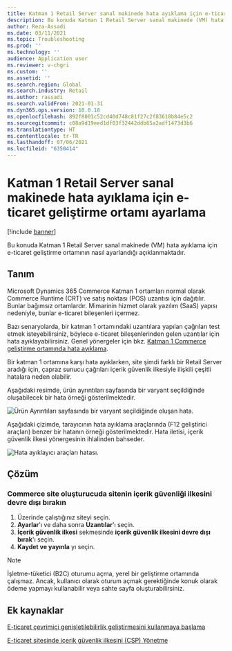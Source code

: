 ```yaml
---
title: Katman 1 Retail Server sanal makinede hata ayıklama için e-ticaret geliştirme ortamı ayarlama
description: Bu konuda Katman 1 Retail Server sanal makinede (VM) hata ayıklama için e-ticaret geliştirme ortamının nasıl ayarlandığı açıklanmaktadır.
author: Reza-Assadi
ms.date: 03/11/2021
ms.topic: Troubleshooting
ms.prod: ''
ms.technology: ''
audience: Application user
ms.reviewer: v-chgri
ms.custom: ''
ms.assetid: ''
ms.search.region: Global
ms.search.industry: Retail
ms.author: rassadi
ms.search.validFrom: 2021-01-31
ms.dyn365.ops.version: 10.0.18
ms.openlocfilehash: 892f8001c52cd40d748c81f27c2f83618b84e5c2
ms.sourcegitcommit: c08a9d19eed1df03f32442ddb65a2adf1473d3b6
ms.translationtype: HT
ms.contentlocale: tr-TR
ms.lasthandoff: 07/06/2021
ms.locfileid: "6350414"
---
```

# <a name="set-up-an-e-commerce-development-environment-to-debug-against-a-tier-1-retail-server-virtual-machine"></a>Katman 1 Retail Server sanal makinede hata ayıklama için e-ticaret geliştirme ortamı ayarlama

[!include [banner](../../includes/banner.md)]

Bu konuda Katman 1 Retail Server sanal makinede (VM) hata ayıklama için e-ticaret geliştirme ortamının nasıl ayarlandığı açıklanmaktadır.

## <a name="description"></a>Tanım

Microsoft Dynamics 365 Commerce Katman 1 ortamları normal olarak Commerce Runtime (CRT) ve satış noktası (POS) uzantısı için dağıtılır. Bunlar bağımsız ortamlardır. Mimarinin hizmet olarak yazılım (SaaS) yapısı nedeniyle, bunlar e-ticaret bileşenleri içermez.

Bazı senaryolarda, bir katman 1 ortamındaki uzantılara yapılan çağrıları test etmek isteyebilirsiniz, böylece e-ticaret bileşenlerinden gelen uzantılar için hata ayıklayabilirsiniz. Genel yönergeler için bkz. [Katman 1 Commerce geliştirme ortamında hata ayıklama](../e-commerce-extensibility/debug-tier-1.md).

Bir katman 1 ortamına karşı hata ayıklarken, site şimdi farklı bir Retail Server aradığı için, çapraz sunucu çağrıları içerik güvenlik ilkesiyle ilişkili çeşitli hatalara neden olabilir.

Aşağıdaki resimde, ürün ayrıntıları sayfasında bir varyant seçildiğinde oluşabilecek bir hata örneği gösterilmektedir.

![Ürün Ayrıntıları sayfasında bir varyant seçildiğinde oluşan hata.](media/unhandled-rejection-error.jpg)

Aşağıdaki çizimde, tarayıcının hata ayıklama araçlarında (F12 geliştirici araçları) benzer bir hatanın örneği gösterilmektedir. Hata iletisi, içerik güvenlik ilkesi yönergesinin ihlalinden bahseder.

![Hata ayıklayıcı araçları hatası.](media/debugger-tools-error.JPG)

## <a name="resolution"></a>Çözüm

### <a name="disable-the-content-security-policy-for-the-site-in-commerce-site-builder"></a>Commerce site oluşturucuda sitenin içerik güvenliği ilkesini devre dışı bırakın

1. Üzerinde çalıştığınız siteyi seçin.
1. **Ayarlar**'ı ve daha sonra **Uzantılar**'ı seçin.
1. **İçerik güvenlik ilkesi** sekmesinde **içerik güvenlik ilkesini devre dışı bırak**'ı seçin.
1. **Kaydet ve yayınla** yı seçin.

> [!NOTE]
> İşletme-tüketici (B2C) oturumu açma, yerel bir geliştirme ortamında çalışmaz. Ancak, kullanıcı olarak oturum açmak gerektiğinde konuk olarak ödeme yapmayı kullanabilir veya sahte sayfa oluşturabilirsiniz.

## <a name="additional-resources"></a>Ek kaynaklar

[E-ticaret çevrimiçi genişletilebilirlik geliştirmesini kullanmaya başlama](../e-commerce-extensibility/sdk-getting-started.md)

[E-ticaret sitesinde içerik güvenlik ilkesini (CSP) Yönetme](../manage-csp.md)
